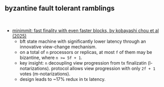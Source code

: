 ## byzantine fault tolerant ramblings

<br>

* [minimmit: fast finality with even faster blocks, by kobayashi chou et al (2025)](https://arxiv.org/pdf/2508.10862)
  - bft state machine with significantly lower latency through an innovative view-change mechanism.
  - on a total of `n` processors or replicas, at most `f` of them may be bizantine, where `n >= 5f + 1`.
  - key insight: `n` decoupling view progression from tx finalizatin (l-notarizations). protocol allows view progression with only `2f + 1` votes (m-notarizations).
  - design leads to ~17% redux in tx latency. 
